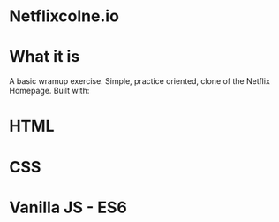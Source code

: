 # Netflixcolne.io
# What it is
A basic wramup exercise. Simple, practice oriented, clone of the Netflix Homepage. Built with:
# HTML
# CSS
# Vanilla JS - ES6
